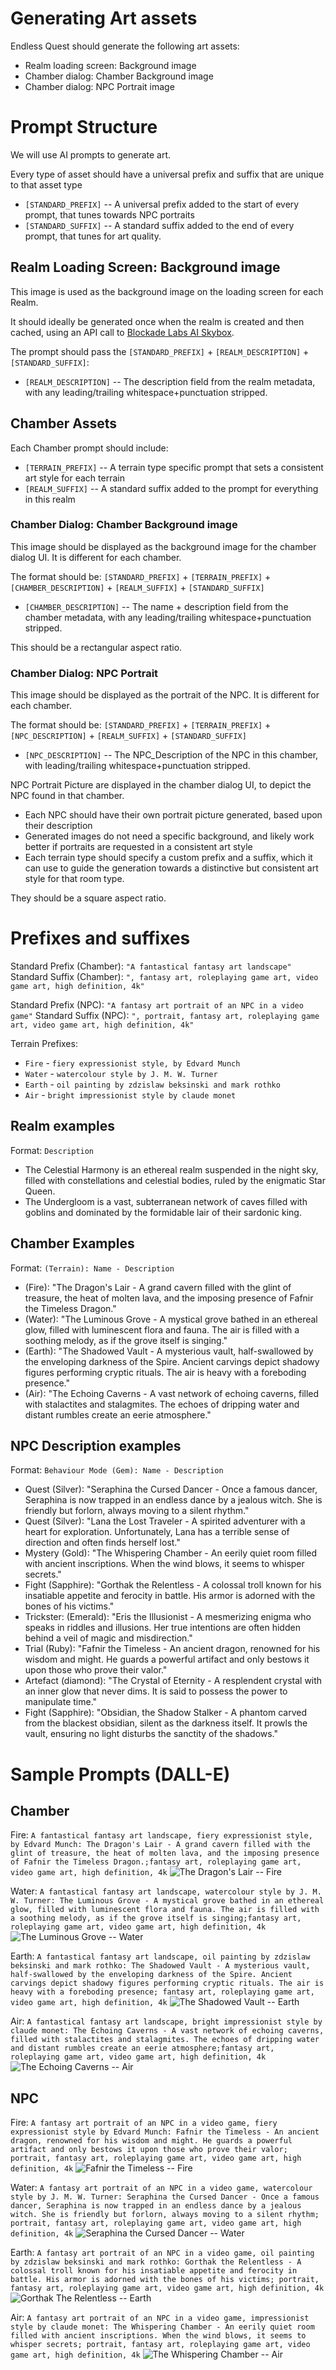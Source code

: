 # Generating Art assets

Endless Quest should generate the following art assets:
* Realm loading screen: Background image
* Chamber dialog: Chamber Background image
* Chamber dialog: NPC Portrait image

# Prompt Structure

We will use AI prompts to generate art.

Every type of asset should have a universal prefix and suffix that are unique to that asset type
* `[STANDARD_PREFIX]` -- A universal prefix added to the start of every prompt, that tunes towards NPC portraits
* `[STANDARD_SUFFIX]` -- A standard suffix added to the end of every prompt, that tunes for art quality.

## Realm Loading Screen: Background image

This image is used as the background image on the loading screen for each Realm.

It should ideally be generated once when the realm is created and then cached, using an API call to [Blockade Labs AI Skybox](https://www.blockadelabs.com/).

The prompt should pass the `[STANDARD_PREFIX]` + `[REALM_DESCRIPTION]` + `[STANDARD_SUFFIX]`:
* `[REALM_DESCRIPTION]` -- The description field from the realm metadata, with any leading/trailing whitespace+punctuation stripped.

## Chamber Assets

Each Chamber prompt should include:
* `[TERRAIN_PREFIX]` -- A terrain type specific prompt that sets a consistent art style for each terrain
* `[REALM_SUFFIX]` -- A standard suffix added to the prompt for everything in this realm

### Chamber Dialog: Chamber Background image

This image should be displayed as the background image for the chamber dialog UI. It is different for each chamber.

The format should be:
`[STANDARD_PREFIX]` + `[TERRAIN_PREFIX]` + `[CHAMBER_DESCRIPTION]` + `[REALM_SUFFIX]` + `[STANDARD_SUFFIX]`
* `[CHAMBER_DESCRIPTION]` -- The name + description field from the chamber metadata, with any leading/trailing whitespace+punctuation stripped.

This should be a rectangular aspect ratio.

### Chamber Dialog: NPC Portrait

This image should be displayed as the portrait of the NPC. It is different for each chamber.

The format should be:
`[STANDARD_PREFIX]` + `[TERRAIN_PREFIX]` + `[NPC_DESCRIPTION]` + `[REALM_SUFFIX]` + `[STANDARD_SUFFIX]`
* `[NPC_DESCRIPTION]` -- The NPC_Description of the NPC in this chamber, with leading/trailing whitespace+punctuation stripped.

NPC Portrait Picture are displayed in the chamber dialog UI, to depict the NPC found in that chamber.
* Each NPC should have their own portrait picture generated, based upon their description
* Generated images do not need a specific background, and likely work better if portraits are requested in a consistent art style
* Each terrain type should specify a custom prefix and a suffix, which it can use to guide the generation towards a distinctive but consistent art style for that room type.

They should be a square aspect ratio.

# Prefixes and suffixes

Standard Prefix (Chamber): `"A fantastical fantasy art landscape"`
Standard Suffix (Chamber): `", fantasy art, roleplaying game art, video game art, high definition, 4k"`

Standard Prefix (NPC): `"A fantasy art portrait of an NPC in a video game"`
Standard Suffix (NPC): `", portrait, fantasy art, roleplaying game art, video game art, high definition, 4k"`

Terrain Prefixes:
* `Fire` - `fiery expressionist style, by Edvard Munch`
* `Water` - `watercolour style by J. M. W. Turner`
* `Earth` - `oil painting by zdzislaw beksinski and mark rothko`
* `Air` - `bright impressionist style by claude monet`

## Realm examples

Format: `Description`

* The Celestial Harmony is an ethereal realm suspended in the night sky, filled with constellations and celestial bodies, ruled by the enigmatic Star Queen.
* The Undergloom is a vast, subterranean network of caves filled with goblins and dominated by the formidable lair of their sardonic king.

## Chamber Examples

Format: `(Terrain): Name - Description`

* (Fire): "The Dragon's Lair - A grand cavern filled with the glint of treasure, the heat of molten lava, and the imposing presence of Fafnir the Timeless Dragon."
* (Water): "The Luminous Grove - A mystical grove bathed in an ethereal glow, filled with luminescent flora and fauna. The air is filled with a soothing melody, as if the grove itself is singing."
* (Earth): "The Shadowed Vault - A mysterious vault, half-swallowed by the enveloping darkness of the Spire. Ancient carvings depict shadowy figures performing cryptic rituals. The air is heavy with a foreboding presence."
* (Air): "The Echoing Caverns - A vast network of echoing caverns, filled with stalactites and stalagmites. The echoes of dripping water and distant rumbles create an eerie atmosphere."

## NPC Description examples

Format: `Behaviour Mode (Gem): Name - Description`

* Quest (Silver): "Seraphina the Cursed Dancer - Once a famous dancer, Seraphina is now trapped in an endless dance by a jealous witch. She is friendly but forlorn, always moving to a silent rhythm."
* Quest (Silver): "Lana the Lost Traveler - A spirited adventurer with a heart for exploration. Unfortunately, Lana has a terrible sense of direction and often finds herself lost."
* Mystery (Gold): "The Whispering Chamber - An eerily quiet room filled with ancient inscriptions. When the wind blows, it seems to whisper secrets."
* Fight (Sapphire): "Gorthak the Relentless - A colossal troll known for his insatiable appetite and ferocity in battle. His armor is adorned with the bones of his victims."
* Trickster: (Emerald): "Eris the Illusionist - A mesmerizing enigma who speaks in riddles and illusions. Her true intentions are often hidden behind a veil of magic and misdirection."
* Trial (Ruby): "Fafnir the Timeless - An ancient dragon, renowned for his wisdom and might. He guards a powerful artifact and only bestows it upon those who prove their valor." 
* Artefact (diamond): "The Crystal of Eternity - A resplendent crystal with an inner glow that never dims. It is said to possess the power to manipulate time."
* Fight (Sapphire): "Obsidian, the Shadow Stalker - A phantom carved from the blackest obsidian, silent as the darkness itself. It prowls the vault, ensuring no light disturbs the sanctity of the shadows."


# Sample Prompts (DALL-E)

## Chamber

Fire: `A fantastical fantasy art landscape, fiery expressionist style, by Edvard Munch: The Dragon's Lair - A grand cavern filled with the glint of treasure, the heat of molten lava, and the imposing presence of Fafnir the Timeless Dragon.;fantasy art, roleplaying game art, video game art, high definition, 4k`
![The Dragon's Lair -- Fire](/Assets/art/Chambers/the-dragons-lair--fire.png)

Water: `A fantastical fantasy art landscape, watercolour style by J. M. W. Turner: The Luminous Grove - A mystical grove bathed in an ethereal glow, filled with luminescent flora and fauna. The air is filled with a soothing melody, as if the grove itself is singing;fantasy art, roleplaying game art, video game art, high definition, 4k`
![The Luminous Grove -- Water](/Assets/art/Chambers/the_luminous_grove--water.png)

Earth: `A fantastical fantasy art landscape, oil painting by zdzislaw beksinski and mark rothko: The Shadowed Vault - A mysterious vault, half-swallowed by the enveloping darkness of the Spire. Ancient carvings depict shadowy figures performing cryptic rituals. The air is heavy with a foreboding presence; fantasy art, roleplaying game art, video game art, high definition, 4k`
![The Shadowed Vault -- Earth](/Assets/art/Chambers/the-shadowed-vault--earth.png)

Air: `A fantastical fantasy art landscape, bright impressionist style by claude monet: The Echoing Caverns - A vast network of echoing caverns, filled with stalactites and stalagmites. The echoes of dripping water and distant rumbles create an eerie atmosphere;fantasy art, roleplaying game art, video game art, high definition, 4k`
![The Echoing Caverns -- Air](/Assets/art/Chambers/the-echoing-caverns--air.png)

## NPC

Fire: `A fantasy art portrait of an NPC in a video game, fiery expressionist style by Edvard Munch: Fafnir the Timeless - An ancient dragon, renowned for his wisdom and might. He guards a powerful artifact and only bestows it upon those who prove their valor; portrait, fantasy art, roleplaying game art, video game art, high definition, 4k`
![Fafnir the Timeless -- Fire](/Assets/art/NPCs/fafnir-the-timeless--fire.png)

Water: `A fantasy art portrait of an NPC in a video game, watercolour style by J. M. W. Turner: Seraphina the Cursed Dancer - Once a famous dancer, Seraphina is now trapped in an endless dance by a jealous witch. She is friendly but forlorn, always moving to a silent rhythm; portrait, fantasy art, roleplaying game art, video game art, high definition, 4k`
![Seraphina the Cursed Dancer -- Water](/Assets/art/NPCs/seraphina-the-cursed-dancer--water.png)

Earth: `A fantasy art portrait of an NPC in a video game, oil painting by zdzislaw beksinski and mark rothko: Gorthak the Relentless - A colossal troll known for his insatiable appetite and ferocity in battle. His armor is adorned with the bones of his victims; portrait, fantasy art, roleplaying game art, video game art, high definition, 4k`
![Gorthak The Relentless -- Earth](/Assets/art/NPCs/gorthak-the-relentless--earth.png)

Air: `A fantasy art portrait of an NPC in a video game, impressionist style by claude monet: The Whispering Chamber - An eerily quiet room filled with ancient inscriptions. When the wind blows, it seems to whisper secrets; portrait, fantasy art, roleplaying game art, video game art, high definition, 4k`
![The Whispering Chamber -- Air](/Assets/art/NPCs/the-whispering-chamber--air.png)